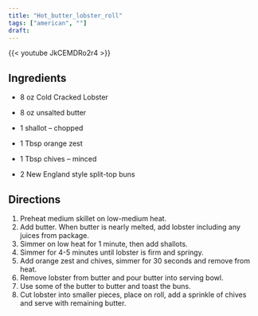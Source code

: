 ```yaml
---
title: "Hot_butter_lobster_roll"
tags: ["american", ""]
draft:
---
```


{{< youtube JkCEMDRo2r4  >}}

## Ingredients

-   8 oz Cold Cracked Lobster

-   8 oz unsalted butter

-   1 shallot – chopped

-   1 Tbsp orange zest

-   1 Tbsp chives – minced

-   2 New England style split-top buns

## Directions

1. Preheat medium skillet on low-medium heat.
2. Add butter. When butter is nearly melted, add lobster including any juices from package.
3. Simmer on low heat for 1 minute, then add shallots.
4. Simmer for 4-5 minutes until lobster is firm and springy.
5. Add orange zest and chives, simmer for 30 seconds and remove from heat.
6. Remove lobster from butter and pour butter into serving bowl.
7. Use some of the butter to butter and toast the buns.
8. Cut lobster into smaller pieces, place on roll, add a sprinkle of chives and serve with remaining butter.